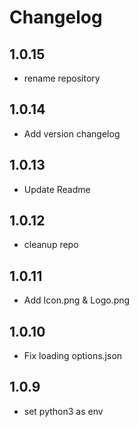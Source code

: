 # Changelog

## 1.0.15

- rename repository

## 1.0.14

- Add version changelog

## 1.0.13

- Update Readme

## 1.0.12

- cleanup repo

## 1.0.11

- Add Icon.png & Logo.png

## 1.0.10

- Fix loading options.json

## 1.0.9

- set python3 as env
